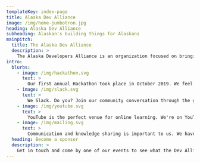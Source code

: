 ```yaml
---
templateKey: index-page
title: Alaska Dev Alliance
image: /img/home-jumbotron.jpg
heading: Alaska Dev Alliance
subheading: Alaskan's building things for Alaskans
mainpitch:
  title: The Alaska Dev Alliance
  description: >
    The Alaska Developers Alliance is an organization focused on bringing together all segments of programmers from video game development and virtual reality to web development and enterprise software tooling. It was built as a community to get students plugged in earlier, provide continued learning opportunities for professionals, and inspire and educate the community. The Alliance bridges the geography of Alaska with chapters in Juneau, Anchorage, and Fairbanks, along with specific groups like the VMWare users group joining under the umbrella. It currently has over 200 members and regularly has meetups  digitally joining all three locations including more than 50 people and streaming live on facebook.
intro:
  blurbs:
    - image: /img/hackathon.svg
      text: >
        Our first annual Hackathon took place in October 2019. We feel that hackathons and other meetups are the perfect way to meet others in our field and collaborate with new ideas to enhance skills.
    - image: /img/slack.svg
      text: >
        We Slack. Do you? Join our community conversation through the general channel or specialized tech topics or regions.
    - image: /img/youtube.svg
      text: >
        YouTube is the perfect venue for online learning. We're on YouTube as AK Dev TV.
    - image: /img/mailing.svg
      text: >
        Communication and knowledge sharing is important to us. We have a mailing list you can join to keep up on what's happening in our community across the state.
  heading: Become a sponsor
  description: >
    Get in touch and come by one of our events to see what the Dev Alliance can do for your company and your work force.
---
```

